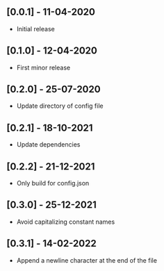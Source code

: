 ## [0.0.1] - 11-04-2020

* Initial release

## [0.1.0] - 12-04-2020

* First minor release

## [0.2.0] - 25-07-2020

* Update directory of config file

## [0.2.1] - 18-10-2021

* Update dependencies

## [0.2.2] - 21-12-2021

* Only build for config.json

## [0.3.0] - 25-12-2021

* Avoid capitalizing constant names

## [0.3.1] - 14-02-2022

* Append a newline character at the end of the file
